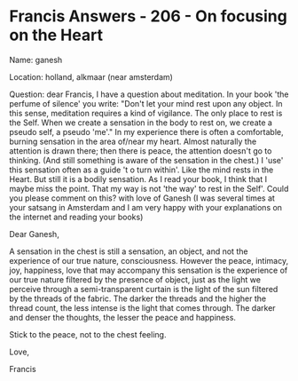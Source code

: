 # Francis Answers - 206 - On focusing on the Heart

Name: ganesh&nbsp;

Location: holland, alkmaar (near amsterdam)&nbsp;

Question: dear Francis, I have a question about meditation. In your book 'the perfume of silence' you write: "Don't let your mind rest upon any object. In this sense, meditation requires a kind of vigilance. The only place to rest is the Self. When we create a sensation in the body to rest on, we create a pseudo self, a pseudo 'me'." In my experience there is often a comfortable, burning sensation in the area of/near my heart. Almost naturally the attention is drawn there; then there is peace, the attention doesn't go to thinking. (And still something is aware of the sensation in the chest.) I 'use' this sensation often as a guide 't o turn within'. Like the mind rests in the Heart. But still it is a bodily sensation. As I read your book, I think that I maybe miss the point. That my way is not 'the way' to rest in the Self'. Could you please comment on this? with love of Ganesh (I was several times at your satsang in Amsterdam and I am very happy with your explanations on the internet and reading your books)

Dear Ganesh,

A sensation in the chest is still a sensation, an object, and not the experience of our true nature, consciousness. However the peace, intimacy, joy, happiness, love that may accompany this sensation is the experience of our true nature filtered by the presence of object, just as the light we perceive through a semi-transparent curtain is the light of the sun filtered by the threads of the fabric. The darker the threads and the higher the thread count, the less intense is the light that comes through. The darker and denser the thoughts, the lesser the peace and happiness.

Stick to the peace, not to the chest feeling.

Love,

Francis

